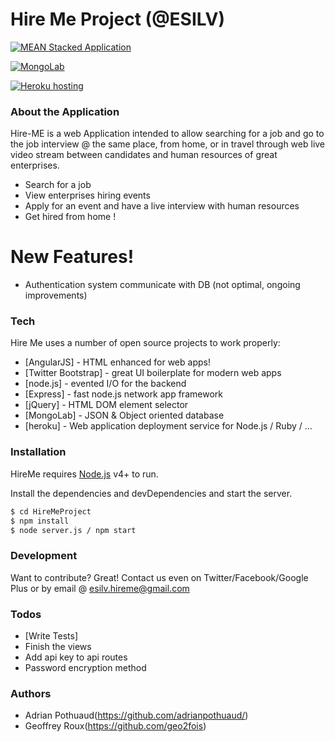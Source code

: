 # Hire Me Project (@ESILV)

[![MEAN Stacked Application](http://lerjen.me/wp-content/uploads/2015/05/maxresdefault.jpg)](http://mean.io/)

[![MongoLab](https://tctechcrunch2011.files.wordpress.com/2016/02/mlab-logo.png)](https://mlab.com/)

[![Heroku hosting](https://camo.githubusercontent.com/0114f89fa7abb867b1ce24bbcb83594bace70ac5/687474703a2f2f692e696d6775722e636f6d2f304962665275522e6a7067)](https://www.heroku.com/)

### About the Application

Hire-ME is a web Application intended to allow searching for a job and go to the job interview @ the same place, from home, or in travel through web live video stream between candidates and human resources of great enterprises.

  - Search for a job
  - View enterprises hiring events
  - Apply for an event and have a live interview with human resources
  - Get hired from home !

# New Features!

  - Authentication system communicate with DB (not optimal, ongoing improvements)

### Tech

Hire Me uses a number of open source projects to work properly:

* [AngularJS] - HTML enhanced for web apps!
* [Twitter Bootstrap] - great UI boilerplate for modern web apps
* [node.js] - evented I/O for the backend
* [Express] - fast node.js network app framework
* [jQuery] - HTML DOM element selector
* [MongoLab] - JSON & Object oriented database
* [heroku] - Web application deployment service for Node.js / Ruby / ...

### Installation

HireMe requires [Node.js](https://nodejs.org/) v4+ to run.

Install the dependencies and devDependencies and start the server.

```sh
$ cd HireMeProject
$ npm install
$ node server.js / npm start
```

### Development

Want to contribute? Great! Contact us even on Twitter/Facebook/Google Plus or by email @ esilv.hireme@gmail.com

### Todos

 - [Write Tests]
 - Finish the views
 - Add api key to api routes
 - Password encryption method

### Authors

 - Adrian Pothuaud(https://github.com/adrianpothuaud/)
 - Geoffrey Roux(https://github.com/geo2fois)